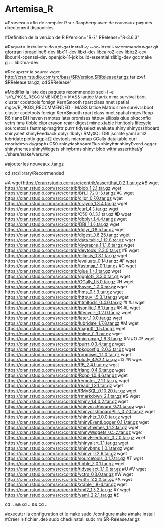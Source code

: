# Artemisa_R
#Processus afin de compiler R sur Raspberry avec de nouveaux paquets directement disponibles.

#Definition de la version de R
RVersion="R-3"
RRelease="R-3.6.3"

#Paquet a installer
sudo apt-get install -y --no-install-recommends wget git gfortran libreadline6-dev libx11-dev libxt-dev libcairo2-dev libbz2-dev libcurl4-openssl-dev openjdk-11-jdk build-essential zlib1g-dev gcc make g++ liblzma-dev

#Recuperer la source
wget http://cran.rstudio.com/src/base/$RVersion/$RRelease.tar.gz 
tar zxvf $RRelease.tar.gz; cd $RRelease/

#Modifier la liste des paquets recommendés
sed -i -e 's/R_PKGS_RECOMMENDED =  MASS lattice Matrix nlme survival boot cluster codetools foreign KernSmooth rpart class nnet spatial mgcv/R_PKGS_RECOMMENDED =  MASS lattice Matrix nlme survival boot cluster codetools foreign KernSmooth rpart class nnet spatial mgcv Rcpp R6 rlang BH haven remotes later promises httpuv ellipsis glue pkgconfig vctrs hms tibble clipr crayon readr digest mime xtable htmltools lifecycle sourcetools fastmap magrittr purrr tidyselect evaluate shiny shinydashboard shinyalert shinyFeedback dplyr dbplyr RMySQL DBI jsonlite yaml xml2 lubridate plotly ggplot2 devtools micromap GGally data.table curl rmarkdown dygraphs C50 shinydashboardPlus shinyhttr shinyEventLogger shinythemes shinyWidgets shinybrms shinyr blob withr assertthat/g'  ./share/make/vars.mk

#ajouter les nouveaux .tar.gz

cd src/library/Recommended

#A
wget https://cran.rstudio.com/src/contrib/assertthat_0.2.1.tar.gz
#B
wget https://cran.rstudio.com/src/contrib/blob_1.2.1.tar.gz
wget https://cran.rstudio.com/src/contrib/BH_1.72.0-3.tar.gz
#C
wget https://cran.rstudio.com/src/contrib/clipr_0.7.0.tar.gz
wget https://cran.rstudio.com/src/contrib/crayon_1.3.4.tar.gz
wget https://cran.rstudio.com/src/contrib/curl_4.3.tar.gz
wget https://cran.rstudio.com/src/contrib/C50_0.1.3.1.tar.gz
#D
wget https://cran.rstudio.com/src/contrib/dbplyr_1.4.4.tar.gz
wget https://cran.rstudio.com/src/contrib/DBI_1.1.0.tar.gz
wget https://cran.rstudio.com/src/contrib/dplyr_0.8.5.tar.gz
wget https://cran.rstudio.com/src/contrib/digest_0.6.25.tar.gz
wget https://cran.rstudio.com/src/contrib/data.table_1.12.8.tar.gz
wget https://cran.rstudio.com/src/contrib/dygraphs_1.1.1.6.tar.gz
wget https://cran.rstudio.com/src/contrib/devtools_2.3.0.tar.gz
#E
wget https://cran.rstudio.com/src/contrib/ellipsis_0.3.1.tar.gz
wget https://cran.rstudio.com/src/contrib/evaluate_0.14.tar.gz
#F
wget https://cran.rstudio.com/src/contrib/fastmap_1.0.1.tar.gz
#G
wget https://cran.rstudio.com/src/contrib/glue_1.4.1.tar.gz
wget https://cran.rstudio.com/src/contrib/ggplot2_3.3.0.tar.gz
wget https://cran.rstudio.com/src/contrib/GGally_1.5.0.tar.gz
#H
wget https://cran.rstudio.com/src/contrib/haven_2.3.0.tar.gz
wget https://cran.rstudio.com/src/contrib/hms_0.5.3.tar.gz
wget https://cran.rstudio.com/src/contrib/httpuv_1.5.3.1.tar.gz
wget https://cran.rstudio.com/src/contrib/htmltools_0.4.0.tar.gz
#I
#J
wget https://cran.rstudio.com/src/contrib/jsonlite_1.6.1.tar.gz
#K
#L
wget https://cran.rstudio.com/src/contrib/lifecycle_0.2.0.tar.gz
wget https://cran.rstudio.com/src/contrib/later_1.0.0.tar.gz
wget https://cran.rstudio.com/src/contrib/lubridate_1.7.8.tar.gz
#M
wget https://cran.rstudio.com/src/contrib/magrittr_1.5.tar.gz
wget https://cran.rstudio.com/src/contrib/mime_0.9.tar.gz
wget https://cran.rstudio.com/src/contrib/micromap_1.9.3.tar.gz
#N
#O
#P
wget https://cran.rstudio.com/src/contrib/purrr_0.3.4.tar.gz
wget https://cran.rstudio.com/src/contrib/pkgconfig_2.0.3.tar.gz
wget https://cran.rstudio.com/src/contrib/promises_1.1.0.tar.gz
wget https://cran.rstudio.com/src/contrib/plotly_4.9.2.1.tar.gz
#Q
#R
wget https://cran.rstudio.com/src/contrib/R6_2.4.1.tar.gz
wget https://cran.rstudio.com/src/contrib/rlang_0.4.6.tar.gz
wget https://cran.rstudio.com/src/contrib/Rcpp_1.0.4.6.tar.gz
wget https://cran.rstudio.com/src/contrib/remotes_2.1.1.tar.gz
wget https://cran.rstudio.com/src/contrib/readr_1.3.1.tar.gz
wget https://cran.rstudio.com/src/contrib/RMySQL_0.10.20.tar.gz
wget https://cran.rstudio.com/src/contrib/rmarkdown_2.1.tar.gz
#S
wget https://cran.rstudio.com/src/contrib/shiny_1.4.0.2.tar.gz
wget https://cran.rstudio.com/src/contrib/shinydashboard_0.7.1.tar.gz
wget https://cran.rstudio.com/src/contrib/shinydashboardPlus_0.7.0.tar.gz
wget https://cran.rstudio.com/src/contrib/shinyhttr_1.0.0.tar.gz
wget https://cran.rstudio.com/src/contrib/shinyEventLogger_0.1.1.tar.gz
wget https://cran.rstudio.com/src/contrib/shinythemes_1.1.2.tar.gz
wget https://cran.rstudio.com/src/contrib/shinyWidgets_0.5.2.tar.gz
wget https://cran.rstudio.com/src/contrib/shinyFeedback_0.2.0.tar.gz
wget https://cran.rstudio.com/src/contrib/shinyalert_1.1.tar.gz
wget https://cran.rstudio.com/src/contrib/shinybrms_1.0.1.tar.gz
wget https://cran.rstudio.com/src/contrib/shinyr_0.2.6.tar.gz
wget https://cran.rstudio.com/src/contrib/sourcetools_0.1.7.tar.gz
#T
wget https://cran.rstudio.com/src/contrib/tibble_3.0.1.tar.gz
wget https://cran.rstudio.com/src/contrib/tidyselect_1.1.0.tar.gz
#U
#V
wget https://cran.rstudio.com/src/contrib/vctrs_0.3.0.tar.gz
#W
wget https://cran.rstudio.com/src/contrib/withr_2.2.0.tar.gz
#X
wget https://cran.rstudio.com/src/contrib/xtable_1.8-4.tar.gz
wget https://cran.rstudio.com/src/contrib/xml2_1.3.2.tar.gz
#Y
wget https://cran.rstudio.com/src/contrib/yaml_2.2.1.tar.gz
#Z

cd .. && cd .. && cd ..

#executer la configuration et le make
sudo ./configure
make
#make install
#Créer le fichier .deb
sudo checkinstall
sudo rm $R-Release.tar.gz

